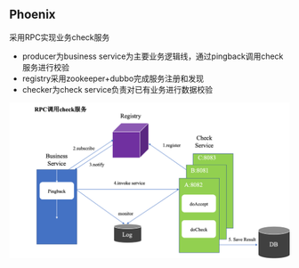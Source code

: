 ## Phoenix

采用RPC实现业务check服务

- producer为business service为主要业务逻辑线，通过pingback调用check服务进行校验
- registry采用zookeeper+dubbo完成服务注册和发现
- checker为check service负责对已有业务进行数据校验

![RPC](./image/rpc.png)


